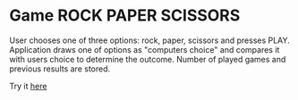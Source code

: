 # Game ROCK PAPER SCISSORS

User chooses one of three options: rock, paper, scissors and presses PLAY. Application draws one of options as "computers choice" and compares it with users choice to determine the outcome. Number of played games and previous results are stored. 

Try it [here]()
